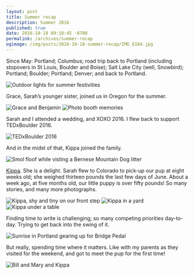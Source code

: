 ```yaml
---
layout: post
title: Summer recap
description: Summer 2016
published: true
date: 2016-10-18 09:10:45 -0700
permalink: /archives/summer-recap
ogimage: /img/posts/2016-10-18-summer-recap/IMG_6164.jpg
---
```

Since May: Portland; Columbus; road trip back to Portland (including stopovers in St Louis, Boulder and Boise); Salt Lake City (well, Snowbird); Portland; Boulder; Portland; Denver; and back to Portland.

![Outdoor lights for summer festivities][2]

Grace, Sarah’s younger sister, joined us in Oregon for the summer.

![Grace and Benjamin][3]
![Photo booth memories][4]

Sarah and I attended a wedding, and XOXO 2016. I flew back to support TEDxBoulder 2016.

![TEDxBoulder 2016][5]

And in the midst of that, Kippa joined the family.

![Smol floof while visting a Bernese Mountain Dog litter][6]

[Kippa][1]. She is a delight. Sarah flew to Colorado to pick-up our pup at eight weeks old; she weighed thirteen pounds the last few days of June. About a week ago, at five months old, our little puppy is over fifty pounds! So many stories, and many more photographs.

![Kippa, shy and tiny on our front step][7]
![Kippa in a yard][8]
![Kippa under a table][9]

Finding time to write is challenging; so many competing priorities day-to-day. Trying to get back into the swing of it.

![Sunrise in Portland gearing up for Bridge Pedal][10]

But really, spending time where it matters. Like with my parents as they visited for the weekend, and got to meet the pup for the first time!

![Bill and Mary and Kippa][11]

[1]: https://instagram.com/kippapup
[2]: /img/posts/2016-10-18-summer-recap/IMG_4566.jpg
[3]: /img/posts/2016-10-18-summer-recap/IMG_4967.jpg
[4]: /img/posts/2016-10-18-summer-recap/IMG_5117.jpg
[5]: /img/posts/2016-10-18-summer-recap/IMG_9362.jpg
[6]: /img/posts/2016-10-18-summer-recap/IMG_4925.jpg
[7]: /img/posts/2016-10-18-summer-recap/IMG_5434.jpg
[8]: /img/posts/2016-10-18-summer-recap/IMG_6164.jpg
[9]: /img/posts/2016-10-18-summer-recap/IMG_7026.jpg
[10]: /img/posts/2016-10-18-summer-recap/IMG_8101.jpg
[11]: /img/posts/2016-10-18-summer-recap/IMG_0680.jpg